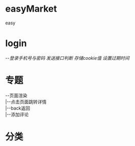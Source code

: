 # easyMarket
easy

# login  
--*登录手机号与密码    发送接口判断   存储cookie值  设置过期时间*  
# 专题  
--页面渲染  
|--点击页面跳转详情   
|--back返回  
|--添加评论  
# 分类  
